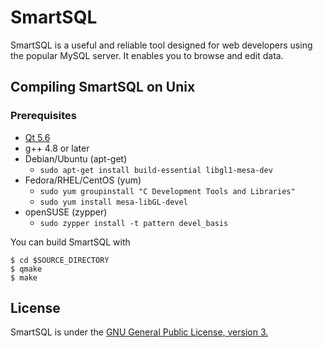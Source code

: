 # SmartSQL

SmartSQL is a useful and reliable tool designed for web developers using the popular MySQL server. It enables you to browse and edit data.

## Compiling SmartSQL on Unix
### Prerequisites

* [Qt 5.6](http://www.qt.io/download/)
* g++ 4.8 or later
* Debian/Ubuntu (apt-get)
  * `sudo apt-get install build-essential libgl1-mesa-dev`
* Fedora/RHEL/CentOS (yum)
  * `sudo yum groupinstall "C Development Tools and Libraries"`
  * `sudo yum install mesa-libGL-devel`
* openSUSE (zypper)
  * `sudo zypper install -t pattern devel_basis`

You can build SmartSQL with
```
$ cd $SOURCE_DIRECTORY
$ qmake
$ make
```

## License

SmartSQL is under the [GNU General Public License, version 3.](https://opensource.org/licenses/GPL-3.0)
